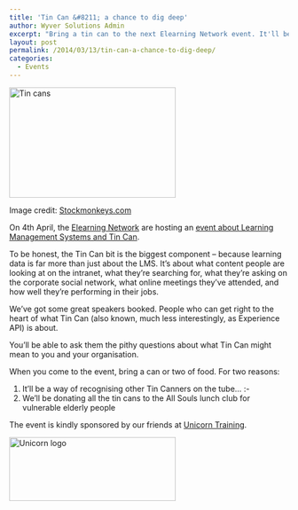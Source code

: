 ```yaml
---
title: 'Tin Can &#8211; a chance to dig deep'
author: Wyver Solutions Admin
excerpt: "Bring a tin can to the next Elearning Network event. It'll be an excellent chance to explore what the Experience API might mean to your organisation."
layout: post
permalink: /2014/03/13/tin-can-a-chance-to-dig-deep/
categories:
  - Events
---
```

<div id="attachment_993" style="width: 310px" class="wp-caption alignright">
  <a href="http://www.wyversolutions.co.uk/cms/wp-content/uploads/2014/03/tin-cans.jpg"><img class="size-medium wp-image-993" alt="Tin cans" src="http://www.wyversolutions.co.uk/cms/wp-content/uploads/2014/03/tin-cans-300x199.jpg" width="300" height="199" /></a>
  
  <p class="wp-caption-text">
    Image credit: <a href="http://www.elearningnetwork.org/events/stockmonkeys.com">Stockmonkeys.com</a>
  </p>
</div>

On 4th April, the <a href="http://www.elearningnetwork.org/" target="_blank">Elearning Network</a> are hosting an <a href="http://www.elearningnetwork.org/events/lms-and-tin-can" target="_blank">event about Learning Management Systems and Tin Can</a>.

To be honest, the Tin Can bit is the biggest component &#8211; because learning data is far more than just about the LMS. It&#8217;s about what content people are looking at on the intranet, what they&#8217;re searching for, what they&#8217;re asking on the corporate social network, what online meetings they&#8217;ve attended, and how well they&#8217;re performing in their jobs.

We&#8217;ve got some great speakers booked. People who can get right to the heart of what Tin Can (also known, much less interestingly, as Experience API) is about.

You&#8217;ll be able to ask them the pithy questions about what Tin Can might mean to you and your organisation.

When you come to the event, bring a can or two of food. For two reasons:

  1. It&#8217;ll be a way of recognising other Tin Canners on the tube&#8230; <img src="http://wordpress-wyver-temp.localhost:8888/wp-includes/images/smilies/simple-smile.png" alt=":-)" class="wp-smiley" style="height: 1em; max-height: 1em;" />
  2. We&#8217;ll be donating all the tin cans to the All Souls lunch club for vulnerable elderly people

The event is kindly sponsored by our friends at <a href="http://www.unicorntraining.com/" target="_blank">Unicorn Training</a>.

[<img class="alignnone size-medium wp-image-992" alt="Unicorn logo" src="http://www.wyversolutions.co.uk/cms/wp-content/uploads/2014/03/unicorn_logo-400-transp-300x115.png" width="300" height="115" />][1]

 [1]: http://www.unicorntraining.com/